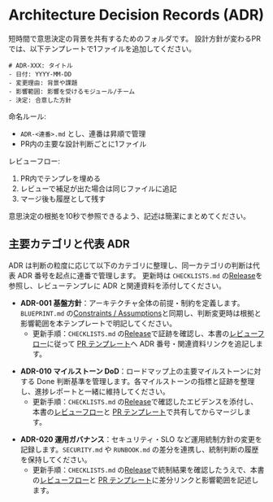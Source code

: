 # Architecture Decision Records (ADR)

短時間で意思決定の背景を共有するためのフォルダです。
設計方針が変わるPRでは、以下テンプレートで1ファイルを追加してください。

```text
# ADR-XXX: タイトル
- 日付: YYYY-MM-DD
- 変更理由: 背景や課題
- 影響範囲: 影響を受けるモジュール/チーム
- 決定: 合意した方針
```

命名ルール:

- `ADR-<連番>.md` とし、連番は昇順で管理
- PR内の主要な設計判断ごとに1ファイル

<!-- markdownlint-disable-next-line MD033 -->
<a id="レビューフロー"></a>
レビューフロー:

1. PR内でテンプレを埋める
2. レビューで補足が出た場合は同じファイルに追記
3. マージ後も履歴として残す

意思決定の根拠を10秒で参照できるよう、記述は簡潔にまとめてください。

## 主要カテゴリと代表 ADR

ADR は判断の粒度に応じて以下のカテゴリに整理し、同一カテゴリの判断は代表 ADR 番号を起点に連番で管理します。
更新時は `CHECKLISTS.md` の[Release](../../CHECKLISTS.md#release)を参照し、レビューテンプレに ADR と関連資料を添付してください。

<!-- markdownlint-disable-next-line MD033 -->
<a id="adr-core-policy"></a>

- **ADR-001 基盤方針**：アーキテクチャ全体の前提・制約を定義します。`BLUEPRINT.md` の[Constraints / Assumptions][blueprint-constraints]と同期し、判断変更時は根拠と影響範囲を本テンプレートで明記してください。
  - 更新手順：`CHECKLISTS.md` の[Release][checklists-release]で証跡を確認し、本書の[レビューフロー](#レビューフロー)に従って [PR テンプレート][pr-template]へ ADR 番号・関連資料リンクを追記します。

<!-- markdownlint-disable-next-line MD033 -->
<a id="adr-milestone-dod"></a>

- **ADR-010 マイルストーン DoD**：ロードマップ上の主要マイルストーンに対する Done 判断基準を管理します。各マイルストーンの指標と証跡を整理し、進捗レポートと一緒に維持してください。
  - 更新手順：`CHECKLISTS.md` の[Release][checklists-release]で確認したエビデンスを添付し、本書の[レビューフロー](#レビューフロー)と [PR テンプレート][pr-template]で共有してからマージします。

<!-- markdownlint-disable-next-line MD033 -->
<a id="adr-operations-governance"></a>

- **ADR-020 運用ガバナンス**：セキュリティ・SLO など運用統制方針の変更を記録します。`SECURITY.md` や `RUNBOOK.md` の差分を連携し、統制判断の履歴を保持してください。
  - 更新手順：`CHECKLISTS.md` の[Release][checklists-release]で統制結果を確認したうえで、本書の[レビューフロー](#レビューフロー)と [PR テンプレート][pr-template]に差分リンクと影響範囲を記述します。

[blueprint-constraints]: ../../BLUEPRINT.md#3-constraints--assumptions
[checklists-release]: ../../CHECKLISTS.md#release
[pr-template]: ../../.github/pull_request_template.md
